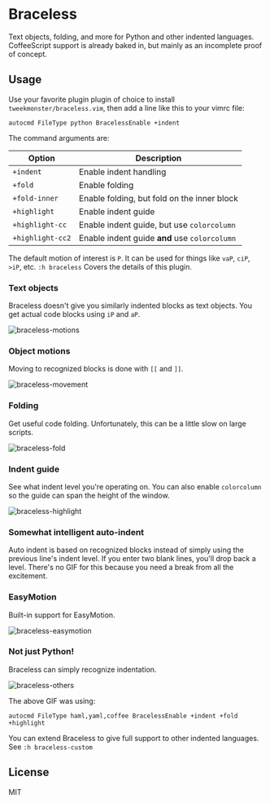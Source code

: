 # Braceless

Text objects, folding, and more for Python and other indented languages.
CoffeeScript support is already baked in, but mainly as an incomplete proof of
concept.


## Usage

Use your favorite plugin plugin of choice to install
`tweekmonster/braceless.vim`, then add a line like this to your vimrc file:

```vim
autocmd FileType python BracelessEnable +indent
```

The command arguments are:

Option | Description
------ | -----------
`+indent` | Enable indent handling
`+fold` | Enable folding
`+fold-inner` | Enable folding, but fold on the inner block
`+highlight` | Enable indent guide
`+highlight-cc` | Enable indent guide, but use `colorcolumn`
`+highlight-cc2` | Enable indent guide **and** use `colorcolumn`


The default motion of interest is `P`.  It can be used for things like `vaP`,
`ciP`, `>iP`, etc.  `:h braceless` Covers the details of this plugin.


### Text objects
Braceless doesn't give you similarly indented blocks as text objects.  You get
actual code blocks using `iP` and `aP`.

![braceless-motions](https://cloud.githubusercontent.com/assets/111942/13040603/5da43e56-d37c-11e5-835a-2135d30451e2.gif)


### Object motions

Moving to recognized blocks is done with `[[` and `]]`.

![braceless-movement](https://cloud.githubusercontent.com/assets/111942/13040689/4a3bb9b0-d37d-11e5-985e-f94fe23b280c.gif)


### Folding

Get useful code folding.  Unfortunately, this can be a little slow on large
scripts.

![braceless-fold](https://cloud.githubusercontent.com/assets/111942/13040746/f5f29332-d37d-11e5-95b0-6b30a2f2adc1.gif)


### Indent guide

See what indent level you're operating on.  You can also enable `colorcolumn`
so the guide can span the height of the window.

![braceless-highlight](https://cloud.githubusercontent.com/assets/111942/13040915/11a1cf74-d380-11e5-8e56-da487f0536f8.gif)


### Somewhat intelligent auto-indent

Auto indent is based on recognized blocks instead of simply using the previous
line's indent level.  If you enter two blank lines, you'll drop back a level.
There's no GIF for this because you need a break from all the excitement.


### EasyMotion

Built-in support for EasyMotion.

![braceless-easymotion](https://cloud.githubusercontent.com/assets/111942/13041314/20748e02-d384-11e5-9387-30f5362cf3f4.gif)


### Not just Python!

Braceless can simply recognize indentation.

![braceless-others](https://cloud.githubusercontent.com/assets/111942/13052462/f87c07ce-d3cc-11e5-8024-328d58371e5d.gif)

The above GIF was using:

```vim
autocmd FileType haml,yaml,coffee BracelessEnable +indent +fold +highlight
```

You can extend Braceless to give full support to other indented languages.
See `:h braceless-custom`


## License

MIT
